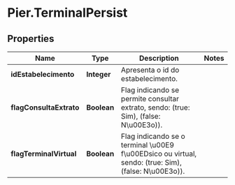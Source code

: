 # Pier.TerminalPersist

## Properties
Name | Type | Description | Notes
------------ | ------------- | ------------- | -------------
**idEstabelecimento** | **Integer** | Apresenta o id do estabelecimento. | 
**flagConsultaExtrato** | **Boolean** | Flag indicando se permite consultar extrato, sendo: (true: Sim), (false: N\u00E3o)). | 
**flagTerminalVirtual** | **Boolean** | Flag indicando se o terminal \u00E9 f\u00EDsico ou virtual, sendo: (true: Sim), (false: N\u00E3o)). | 


